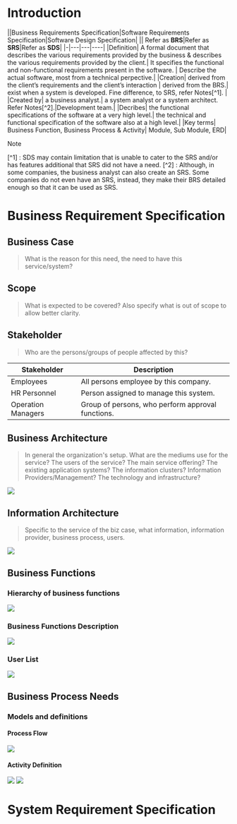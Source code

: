 # Introduction
 ||Business Requirements Specification|Software Requirements Specification|Software Design Specification|
 || Refer as **BRS**|Refer as **SRS**|Refer as **SDS**|
|-|---|---|----|
|Definition| A formal document that describes the various requirements provided by the business & describes the various requirements provided by the client.|	It specifies the functional and non-functional requirements present in the software. | Describe the actual software, most from a technical perpective.|
|Creation| derived from the client’s requirements and the client’s interaction | derived from the BRS.| exist when a system is developed. Fine difference, to SRS, refer Notes[^1]. | 
|Created by|	 a business analyst.| a system analyst or a system architect. Refer Notes[^2].|Development team.|
|Decribes|	the functional specifications of the software at a very high level.| the technical and functional specification of the software also at a high level.|
|Key terms| Business Function, Business Process & Activity| Module, Sub Module, ERD|

> [!NOTE]
> [^1] : SDS may contain limitation that is unable to cater to the SRS and/or has features additional that SRS did not have a need.
> [^2] : Although, in some companies, the business analyst can also create an SRS. Some companies do not even have an SRS, instead, they make their BRS detailed enough so that it can be used as SRS.

# Business Requirement Specification
## Business Case

> What is the reason for this need, the need to have this service/system?

## Scope

> What is expected to be covered? Also specify what is out of scope to allow better clarity.

## Stakeholder

> Who are the persons/groups of people affected by this?

| Stakeholder | Description |
| -------- | ------- |
| Employees  | All persons employee by this company. |
| HR Personnel | Person assigned to manage this system. |
| Operation Managers    | Group of persons, who perform approval functions.|  |

## Business Architecture

> In general the organization's setup. What are the mediums use for the service? The users of the service? The main service offering? The existing application systems? The information clusters? Information Providers/Management? The technology and infrastructure?

![](./image1.png)

## Information Architecture

> Specific to the service of the biz case, what information, information provider, business process, users.

![](./image2.png)

## Business Functions

### Hierarchy of business functions

![](./image3.png)

### Business Functions Description

![](./image5.png)

### User List

![](./image6.png)

## Business Process Needs

### Models and definitions

#### Process Flow

![](./image7.png)

#### Activity Definition

![](./image8.png)
![](./image9.png)

# System Requirement Specification
